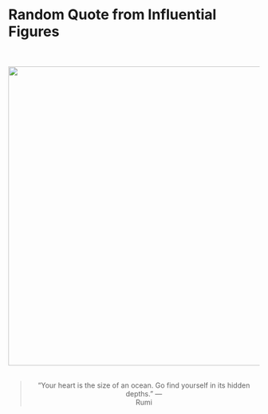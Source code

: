 # Random Quote from Influential Figures

<div align="center">
  <br>
  <br>
  <a href="https://en.wikipedia.org/wiki/Rumi" title="Rumi - Wikipedia"><img src="https://upload.wikimedia.org/wikipedia/commons/thumb/e/ea/%D9%85%D9%88%D9%84%D8%A7%D9%86%D8%A7_%D8%A7%D8%AB%D8%B1_%D8%AD%D8%B3%DB%8C%D9%86_%D8%A8%D9%87%D8%B2%D8%A7%D8%AF_%28cropped%29.jpg/250px-%D9%85%D9%88%D9%84%D8%A7%D9%86%D8%A7_%D8%A7%D8%AB%D8%B1_%D8%AD%D8%B3%DB%8C%D9%86_%D8%A8%D9%87%D8%B2%D8%A7%D8%AF_%28cropped%29.jpg" width="600px"></a>
  <br>
  <br>
  <blockquote>&ldquo;Your heart is the size of an ocean. Go find yourself in its hidden depths.&rdquo; &mdash; <footer>Rumi</footer></blockquote>
</div>
  